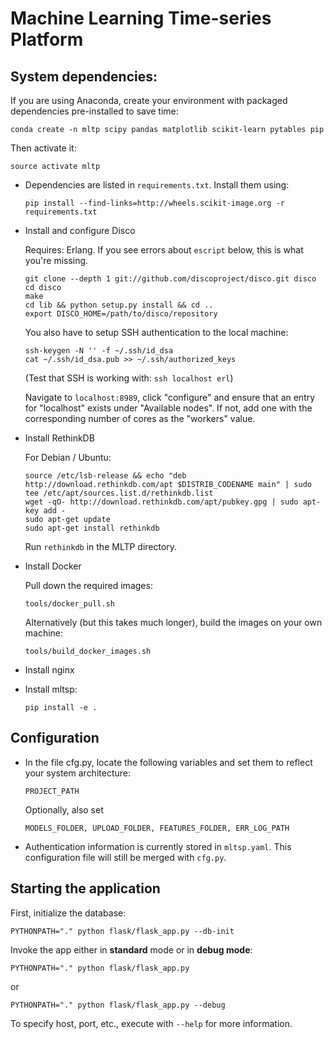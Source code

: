 # Machine Learning Time-series Platform


## System dependencies:

   If you are using Anaconda, create your environment with packaged
   dependencies pre-installed to save time:

   ``conda create -n mltp scipy pandas matplotlib scikit-learn pytables pip``

   Then activate it:

   ``source activate mltp``

   * Dependencies are listed in ``requirements.txt``.  Install them using:

     ``pip install --find-links=http://wheels.scikit-image.org -r requirements.txt``

   * Install and configure Disco

     Requires: Erlang. If you see errors about `escript` below,
     this is what you're missing.

     ```
     git clone --depth 1 git://github.com/discoproject/disco.git disco
     cd disco
     make
     cd lib && python setup.py install && cd ..
     export DISCO_HOME=/path/to/disco/repository
     ```

     You also have to setup SSH authentication to the local machine:

     ```
     ssh-keygen -N '' -f ~/.ssh/id_dsa
     cat ~/.ssh/id_dsa.pub >> ~/.ssh/authorized_keys
     ```

     (Test that SSH is working with: ``ssh localhost erl``)

     Navigate to ``localhost:8989``, click "configure" and ensure that
     an entry for "localhost" exists under "Available nodes".  If not,
     add one with the corresponding number of cores as the "workers" value.

   * Install RethinkDB

     For Debian / Ubuntu:

     ```
     source /etc/lsb-release && echo "deb http://download.rethinkdb.com/apt $DISTRIB_CODENAME main" | sudo tee /etc/apt/sources.list.d/rethinkdb.list
     wget -qO- http://download.rethinkdb.com/apt/pubkey.gpg | sudo apt-key add -
     sudo apt-get update
     sudo apt-get install rethinkdb
     ```

     Run ``rethinkdb`` in the MLTP directory.

   * Install Docker

     Pull down the required images:

     ``tools/docker_pull.sh``

     Alternatively (but this takes much longer), build the images on your own
     machine:

     ``tools/build_docker_images.sh``

   * Install nginx

   * Install mltsp:

     ``pip install -e .``


## Configuration

   * In the file cfg.py, locate the following variables and set them
     to reflect your system architecture:

     ``PROJECT_PATH``

     Optionally, also set

     ``MODELS_FOLDER, UPLOAD_FOLDER, FEATURES_FOLDER, ERR_LOG_PATH``

   * Authentication information is currently stored in ``mltsp.yaml``.  This
     configuration file will still be merged with ``cfg.py``.


## Starting the application

   First, initialize the database:

   ``PYTHONPATH="." python flask/flask_app.py --db-init``

   Invoke the app either in **standard** mode or in **debug mode**:

   ``PYTHONPATH="." python flask/flask_app.py``

   or

   ``PYTHONPATH="." python flask/flask_app.py --debug``

   To specify host, port, etc., execute with ``--help`` for more information.
